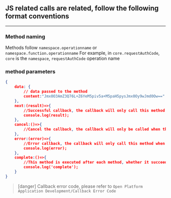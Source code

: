 ## JS related calls are related, follow the following format conventions

---

### Method naming

Methods follow `namespace.operationname` or `namespace.function.operationname`
For example, in `core.requestAuthCode`, `core` is the `namespace`, `requestAuthCode` operation name

### method parameters

```json
{
    data: {
        // data passed to the method
        content:"Jmx0O3AmZ3Q76L+Z6YeM5piv5a+M5paH5pysJmx0Oy9wJmd0Ow==" //The incoming content has been base64 encoded
    },
    next:(result)=>{
        //Successful callback, the callback will only call this method when the method indicates that there is a next callback, and result is also an optional parameter, some methods have, some methods do not, the format of the result, refer to the specific method
        console.log(result);
    },
    cancel:()=>{
        //Cancel the callback, the callback will only be called when the method indicates that there is a cancel callback, the callback has no parameters
    },
    error:(error)=>{
        //Error callback, the callback will only call this method when the method indicates that there is an error callback, and error is a required parameter, all methods have it, please refer to the return code description for the specific format
        console.log(error);
    },
    complete:()=>{
        //This method is executed after each method, whether it succeeds or fails, and there are no parameters
        console.log('complete');
    }
}
```

> [danger] Callback error code, please refer to `Open Platform Application Development/Callback Error Code`
